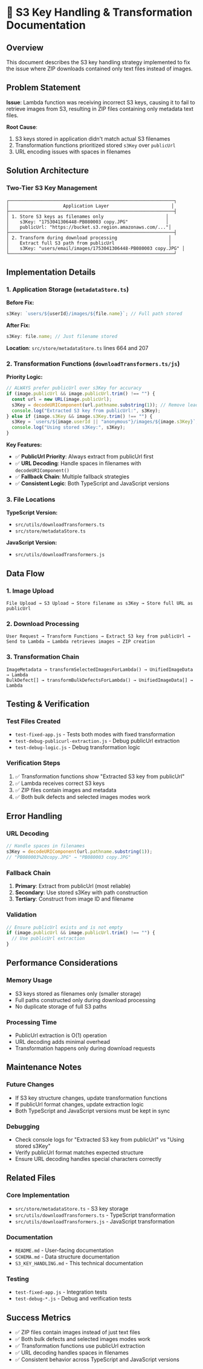 # 🔧 S3 Key Handling & Transformation Documentation

## Overview

This document describes the S3 key handling strategy implemented to fix the issue where ZIP downloads contained only text files instead of images.

## Problem Statement

**Issue**: Lambda function was receiving incorrect S3 keys, causing it to fail to retrieve images from S3, resulting in ZIP files containing only metadata text files.

**Root Cause**:

1. S3 keys stored in application didn't match actual S3 filenames
2. Transformation functions prioritized stored `s3Key` over `publicUrl`
3. URL encoding issues with spaces in filenames

## Solution Architecture

### Two-Tier S3 Key Management

```
┌─────────────────────────────────────────────────────────────┐
│                    Application Layer                       │
├─────────────────────────────────────────────────────────────┤
│ 1. Store S3 keys as filenames only                       │
│    s3Key: "1753041306448-PB080003 copy.JPG"              │
│    publicUrl: "https://bucket.s3.region.amazonaws.com/..."│
├─────────────────────────────────────────────────────────────┤
│ 2. Transform during download processing                   │
│    Extract full S3 path from publicUrl                    │
│    s3Key: "users/email/images/1753041306448-PB080003 copy.JPG" │
└─────────────────────────────────────────────────────────────┘
```

## Implementation Details

### 1. Application Storage (`metadataStore.ts`)

**Before Fix:**

```typescript
s3Key: `users/${userId}/images/${file.name}`; // Full path stored
```

**After Fix:**

```typescript
s3Key: file.name; // Just filename stored
```

**Location**: `src/store/metadataStore.ts` lines 664 and 207

### 2. Transformation Functions (`downloadTransformers.ts/js`)

**Priority Logic:**

```typescript
// ALWAYS prefer publicUrl over s3Key for accuracy
if (image.publicUrl && image.publicUrl.trim() !== "") {
  const url = new URL(image.publicUrl);
  s3Key = decodeURIComponent(url.pathname.substring(1)); // Remove leading slash and decode URL
  console.log("Extracted S3 key from publicUrl:", s3Key);
} else if (image.s3Key && image.s3Key.trim() !== "") {
  s3Key = `users/${image.userId || "anonymous"}/images/${image.s3Key}`;
  console.log("Using stored s3Key:", s3Key);
}
```

**Key Features:**

- ✅ **PublicUrl Priority**: Always extract from publicUrl first
- ✅ **URL Decoding**: Handle spaces in filenames with `decodeURIComponent()`
- ✅ **Fallback Chain**: Multiple fallback strategies
- ✅ **Consistent Logic**: Both TypeScript and JavaScript versions

### 3. File Locations

**TypeScript Version:**

- `src/utils/downloadTransformers.ts`
- `src/store/metadataStore.ts`

**JavaScript Version:**

- `src/utils/downloadTransformers.js`

## Data Flow

### 1. Image Upload

```
File Upload → S3 Upload → Store filename as s3Key → Store full URL as publicUrl
```

### 2. Download Processing

```
User Request → Transform Functions → Extract S3 key from publicUrl → Send to Lambda → Lambda retrieves images → ZIP creation
```

### 3. Transformation Chain

```
ImageMetadata → transformSelectedImagesForLambda() → UnifiedImageData → Lambda
BulkDefect[] → transformBulkDefectsForLambda() → UnifiedImageData[] → Lambda
```

## Testing & Verification

### Test Files Created

- `test-fixed-app.js` - Tests both modes with fixed transformation
- `test-debug-publicurl-extraction.js` - Debug publicUrl extraction
- `test-debug-logic.js` - Debug transformation logic

### Verification Steps

1. ✅ Transformation functions show "Extracted S3 key from publicUrl"
2. ✅ Lambda receives correct S3 keys
3. ✅ ZIP files contain images and metadata
4. ✅ Both bulk defects and selected images modes work

## Error Handling

### URL Decoding

```typescript
// Handle spaces in filenames
s3Key = decodeURIComponent(url.pathname.substring(1));
// "PB080003%20copy.JPG" → "PB080003 copy.JPG"
```

### Fallback Chain

1. **Primary**: Extract from publicUrl (most reliable)
2. **Secondary**: Use stored s3Key with path construction
3. **Tertiary**: Construct from image ID and filename

### Validation

```typescript
// Ensure publicUrl exists and is not empty
if (image.publicUrl && image.publicUrl.trim() !== "") {
  // Use publicUrl extraction
}
```

## Performance Considerations

### Memory Usage

- S3 keys stored as filenames only (smaller storage)
- Full paths constructed only during download processing
- No duplicate storage of full S3 paths

### Processing Time

- PublicUrl extraction is O(1) operation
- URL decoding adds minimal overhead
- Transformation happens only during download requests

## Maintenance Notes

### Future Changes

- If S3 key structure changes, update transformation functions
- If publicUrl format changes, update extraction logic
- Both TypeScript and JavaScript versions must be kept in sync

### Debugging

- Check console logs for "Extracted S3 key from publicUrl" vs "Using stored s3Key"
- Verify publicUrl format matches expected structure
- Ensure URL decoding handles special characters correctly

## Related Files

### Core Implementation

- `src/store/metadataStore.ts` - S3 key storage
- `src/utils/downloadTransformers.ts` - TypeScript transformation
- `src/utils/downloadTransformers.js` - JavaScript transformation

### Documentation

- `README.md` - User-facing documentation
- `SCHEMA.md` - Data structure documentation
- `S3_KEY_HANDLING.md` - This technical documentation

### Testing

- `test-fixed-app.js` - Integration tests
- `test-debug-*.js` - Debug and verification tests

## Success Metrics

- ✅ ZIP files contain images instead of just text files
- ✅ Both bulk defects and selected images modes work
- ✅ Transformation functions use publicUrl extraction
- ✅ URL decoding handles spaces in filenames
- ✅ Consistent behavior across TypeScript and JavaScript versions
